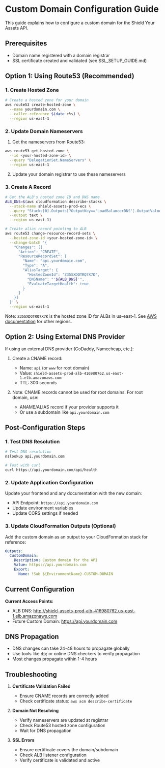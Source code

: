 # Custom Domain Configuration Guide

This guide explains how to configure a custom domain for the Shield Your Assets API.

## Prerequisites
- Domain name registered with a domain registrar
- SSL certificate created and validated (see SSL_SETUP_GUIDE.md)

## Option 1: Using Route53 (Recommended)

### 1. Create Hosted Zone

```bash
# Create a hosted zone for your domain
aws route53 create-hosted-zone \
  --name yourdomain.com \
  --caller-reference $(date +%s) \
  --region us-east-1
```

### 2. Update Domain Nameservers

1. Get the nameservers from Route53:
```bash
aws route53 get-hosted-zone \
  --id <your-hosted-zone-id> \
  --query "DelegationSet.NameServers" \
  --region us-east-1
```

2. Update your domain registrar to use these nameservers

### 3. Create A Record

```bash
# Get the ALB's hosted zone ID and DNS name
ALB_DNS=$(aws cloudformation describe-stacks \
  --stack-name shield-assets-prod-ecs \
  --query "Stacks[0].Outputs[?OutputKey=='LoadBalancerDNS'].OutputValue" \
  --output text \
  --region us-east-1)

# Create alias record pointing to ALB
aws route53 change-resource-record-sets \
  --hosted-zone-id <your-hosted-zone-id> \
  --change-batch '{
    "Changes": [{
      "Action": "CREATE",
      "ResourceRecordSet": {
        "Name": "api.yourdomain.com",
        "Type": "A",
        "AliasTarget": {
          "HostedZoneId": "Z35SXDOTRQ7X7K",
          "DNSName": "'${ALB_DNS}'",
          "EvaluateTargetHealth": true
        }
      }
    }]
  }' \
  --region us-east-1
```

Note: `Z35SXDOTRQ7X7K` is the hosted zone ID for ALBs in us-east-1. See [AWS documentation](https://docs.aws.amazon.com/general/latest/gr/elb.html) for other regions.

## Option 2: Using External DNS Provider

If using an external DNS provider (GoDaddy, Namecheap, etc.):

1. Create a CNAME record:
   - Name: `api` (or `www` for root domain)
   - Value: `shield-assets-prod-alb-416980762.us-east-1.elb.amazonaws.com`
   - TTL: 300 seconds

2. Note: CNAME records cannot be used for root domains. For root domain, use:
   - ANAME/ALIAS record if your provider supports it
   - Or use a subdomain like `api.yourdomain.com`

## Post-Configuration Steps

### 1. Test DNS Resolution

```bash
# Test DNS resolution
nslookup api.yourdomain.com

# Test with curl
curl https://api.yourdomain.com/api/health
```

### 2. Update Application Configuration

Update your frontend and any documentation with the new domain:
- API Endpoint: `https://api.yourdomain.com`
- Update environment variables
- Update CORS settings if needed

### 3. Update CloudFormation Outputs (Optional)

Add the custom domain as an output to your CloudFormation stack for reference:

```yaml
Outputs:
  CustomDomain:
    Description: Custom domain for the API
    Value: https://api.yourdomain.com
    Export:
      Name: !Sub ${EnvironmentName}-CUSTOM-DOMAIN
```

## Current Configuration

**Current Access Points:**
- ALB DNS: http://shield-assets-prod-alb-416980762.us-east-1.elb.amazonaws.com
- Future Custom Domain: https://api.yourdomain.com

## DNS Propagation

- DNS changes can take 24-48 hours to propagate globally
- Use tools like `dig` or online DNS checkers to verify propagation
- Most changes propagate within 1-4 hours

## Troubleshooting

1. **Certificate Validation Failed**
   - Ensure CNAME records are correctly added
   - Check certificate status: `aws acm describe-certificate`

2. **Domain Not Resolving**
   - Verify nameservers are updated at registrar
   - Check Route53 hosted zone configuration
   - Wait for DNS propagation

3. **SSL Errors**
   - Ensure certificate covers the domain/subdomain
   - Check ALB listener configuration
   - Verify certificate is validated and active